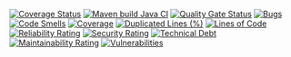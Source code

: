 [![Coverage Status](https://coveralls.io/repos/github/Virgula0/JavaRepoTest/badge.svg)](https://coveralls.io/github/Virgula0/JavaRepoTest)
[![Maven build Java CI](https://github.com/Virgula0/JavaRepoTest/actions/workflows/maven.yaml/badge.svg)](https://github.com/Virgula0/JavaRepoTest/actions/workflows/maven.yaml)
[![Quality Gate Status](https://sonarcloud.io/api/project_badges/measure?project=Virgula0_JavaRepoTest&metric=alert_status)](https://sonarcloud.io/summary/new_code?id=Virgula0_JavaRepoTest)
[![Bugs](https://sonarcloud.io/api/project_badges/measure?project=Virgula0_JavaRepoTest&metric=bugs)](https://sonarcloud.io/summary/new_code?id=Virgula0_JavaRepoTest)
[![Code Smells](https://sonarcloud.io/api/project_badges/measure?project=Virgula0_JavaRepoTest&metric=code_smells)](https://sonarcloud.io/summary/new_code?id=Virgula0_JavaRepoTest)
[![Coverage](https://sonarcloud.io/api/project_badges/measure?project=Virgula0_JavaRepoTest&metric=coverage)](https://sonarcloud.io/summary/new_code?id=Virgula0_JavaRepoTest)
[![Duplicated Lines (%)](https://sonarcloud.io/api/project_badges/measure?project=Virgula0_JavaRepoTest&metric=duplicated_lines_density)](https://sonarcloud.io/summary/new_code?id=Virgula0_JavaRepoTest)
[![Lines of Code](https://sonarcloud.io/api/project_badges/measure?project=Virgula0_JavaRepoTest&metric=ncloc)](https://sonarcloud.io/summary/new_code?id=Virgula0_JavaRepoTest)
[![Reliability Rating](https://sonarcloud.io/api/project_badges/measure?project=Virgula0_JavaRepoTest&metric=reliability_rating)](https://sonarcloud.io/summary/new_code?id=Virgula0_JavaRepoTest)
[![Security Rating](https://sonarcloud.io/api/project_badges/measure?project=Virgula0_JavaRepoTest&metric=security_rating)](https://sonarcloud.io/summary/new_code?id=Virgula0_JavaRepoTest)
[![Technical Debt](https://sonarcloud.io/api/project_badges/measure?project=Virgula0_JavaRepoTest&metric=sqale_index)](https://sonarcloud.io/summary/new_code?id=Virgula0_JavaRepoTest)
[![Maintainability Rating](https://sonarcloud.io/api/project_badges/measure?project=Virgula0_JavaRepoTest&metric=sqale_rating)](https://sonarcloud.io/summary/new_code?id=Virgula0_JavaRepoTest)
[![Vulnerabilities](https://sonarcloud.io/api/project_badges/measure?project=Virgula0_JavaRepoTest&metric=vulnerabilities)](https://sonarcloud.io/summary/new_code?id=Virgula0_JavaRepoTest)